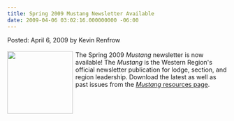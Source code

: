 ```yaml
---
title: Spring 2009 Mustang Newsletter Available
date: 2009-04-06 03:02:16.000000000 -06:00
---
```

Posted: April 6, 2009 by Kevin Renfrow<br/><br/>
<img src=http://www.western.oa-bsa.org/images/mustang_q1_09.jpg width=150 height=144 align=left style=padding-right:3px;padding-bottom:3px>
The Spring 2009 <i>Mustang</i> newsletter is now available! The <i>Mustang</i> is the Western Region's official newsletter publication for lodge, section, and region leadership. Download the latest as well as past issues from the <a href=http://western.oa-bsa.org/resources/mustang/><i>Mustang</i> resources page</a>.
